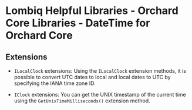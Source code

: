 # Lombiq Helpful Libraries - Orchard Core Libraries - DateTime for Orchard Core

## Extensions

- `ILocalClock` extensions: Using the `ILocalClock` extension methods, it is possible to convert UTC dates to local and local dates to UTC by specifying the IANA time zone ID.

- `IClock` extensions: You can get the UNIX timestamp of the current time using the `GetUnixTimeMilliseconds()` extension method.
